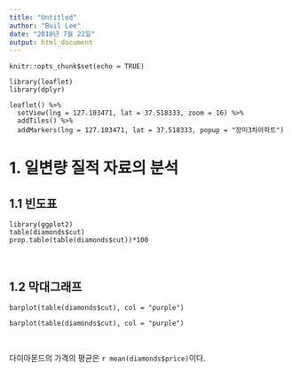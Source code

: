 ```yaml
---
title: "Untitled"
author: "Buil Lee"
date: "2018년 7월 22일"
output: html_document
---
```


```{r setup, include = FALSE}
knitr::opts_chunk$set(echo = TRUE)
```

```{r include = FALSE}
library(leaflet)
library(dplyr)
```

```{r}
leaflet() %>% 
  setView(lng = 127.103471, lat = 37.518333, zoom = 16) %>% 
  addTiles() %>% 
  addMarkers(lng = 127.103471, lat = 37.518333, popup = "장미3차아파트")
```

# 1. 일변량 질적 자료의 분석
## 1.1 빈도표
```{r}
library(ggplot2)
table(diamonds$cut)
prop.table(table(diamonds$cut))*100
```

<br>

## 1.2 막대그래프
```{r}
barplot(table(diamonds$cut), col = "purple")
```

```{r echo=FALSE}
barplot(table(diamonds$cut), col = "purple")
```

<br>

다이아몬드의 가격의 평균은 `r mean(diamonds$price)`이다.

